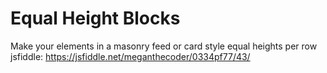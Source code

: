 # Equal Height Blocks
Make your elements in a masonry feed or card style equal heights per row
jsfiddle: https://jsfiddle.net/meganthecoder/0334pf77/43/
